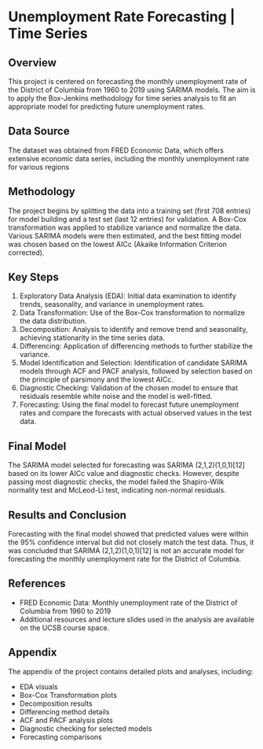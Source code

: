 # Unemployment Rate Forecasting | Time Series

## Overview
This project is centered on forecasting the monthly unemployment rate of the District of Columbia from 1960 to 2019 using SARIMA models. The aim is to apply the Box-Jenkins methodology for time series analysis to fit an appropriate model for predicting future unemployment rates.

## Data Source
The dataset was obtained from FRED Economic Data, which offers extensive economic data series, including the monthly unemployment rate for various regions

## Methodology
The project begins by splitting the data into a training set (first 708 entries) for model building and a test set (last 12 entries) for validation. A Box-Cox transformation was applied to stabilize variance and normalize the data. Various SARIMA models were then estimated, and the best fitting model was chosen based on the lowest AICc (Akaike Information Criterion corrected).

## Key Steps
1. Exploratory Data Analysis (EDA): Initial data examination to identify trends, seasonality, and variance in unemployment rates.
2. Data Transformation: Use of the Box-Cox transformation to normalize the data distribution.
3. Decomposition: Analysis to identify and remove trend and seasonality, achieving stationarity in the time series data.
4. Differencing: Application of differencing methods to further stabilize the variance.
5. Model Identification and Selection: Identification of candidate SARIMA models through ACF and PACF analysis, followed by selection based on the principle of parsimony and the lowest AICc.
6. Diagnostic Checking: Validation of the chosen model to ensure that residuals resemble white noise and the model is well-fitted.
7. Forecasting: Using the final model to forecast future unemployment rates and compare the forecasts with actual observed values in the test data.

## Final Model
The SARIMA model selected for forecasting was SARIMA (2,1,2)(1,0,1)[12] based on its lower AICc value and diagnostic checks. However, despite passing most diagnostic checks, the model failed the Shapiro-Wilk normality test and McLeod-Li test, indicating non-normal residuals.

## Results and Conclusion
Forecasting with the final model showed that predicted values were within the 95% confidence interval but did not closely match the test data. Thus, it was concluded that SARIMA (2,1,2)(1,0,1)[12] is not an accurate model for forecasting the monthly unemployment rate for the District of Columbia.

## References
- FRED Economic Data: Monthly unemployment rate of the District of Columbia from 1960 to 2019
- Additional resources and lecture slides used in the analysis are available on the UCSB course space.

## Appendix
The appendix of the project contains detailed plots and analyses, including:

- EDA visuals
- Box-Cox Transformation plots
- Decomposition results
- Differencing method details
- ACF and PACF analysis plots
- Diagnostic checking for selected models
- Forecasting comparisons
